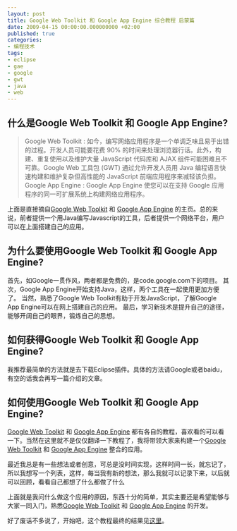 ```yaml
---
layout: post
title: Google Web Toolkit 和 Google App Engine 综合教程 启蒙篇
date: 2009-04-15 00:00:00.000000000 +02:00
published: true
categories:
- 编程技术
tags:
- eclipse
- gae
- google
- gwt
- java
- web
---
```


## 什么是Google Web Toolkit 和 Google App Engine?

> Google Web Toolkit : 如今，编写网络应用程序是一个单调乏味且易于出错的过程。开发人员可能要花费 90% 的时间来处理浏览器行话。此外，构建、重复使用以及维护大量 JavaScript 代码库和 AJAX 组件可能困难且不可靠。Google Web 工具包 (GWT) 通过允许开发人员用 Java 编程语言快速构建和维护复杂但高性能的 JavaScript 前端应用程序来减轻该负担。
> Google App Engine : Google App Engine 使您可以在支持 Google 应用程序的同一可扩展系统上构建网络应用程序。

上面是直接摘自[Google Web Toolkit](http://code.google.com/intl/zh-CN/webtoolkit/) 和 [Google App Engine](http://code.google.com/intl/zh-CN/appengine/) 的主页。总的来说，前者提供一个用Java编写Javascript的工具，后者提供一个网络平台，用户可以在上面搭建自己的应用。

## 为什么要使用Google Web Toolkit 和 Google App Engine?

首先，如Google一贯作风，两者都是免费的，是code.google.com下的项目。
其次，Google App Engine开始支持Java，这样，两个工具在一起使用更加方便了。
当然，熟悉了Google Web Toolkit有助于开发JavaScript，了解Google App Engine可以在网上搭建自己的应用。
最后，学习新技术是提升自己的途径，能够开阔自己的眼界，锻炼自己的思想。

## 如何获得Google Web Toolkit 和 Google App Engine?

我推荐最简单的方法就是去下载Eclipse插件。具体的方法请Google或者baidu，有空的话我会再写一篇介绍的文章。

## 如何使用Google Web Toolkit 和 Google App Engine?

[Google Web Toolkit](http://code.google.com/intl/zh-CN/webtoolkit/) 和 [Google App Engine](http://code.google.com/intl/zh-CN/appengine/) 都有各自的教程，喜欢看的可以看一下。当然在这里就不是仅仅翻译一下教程了，我将带领大家来构建一个[Google Web Toolkit](http://code.google.com/intl/zh-CN/webtoolkit/) 和 [Google App Engine](http://code.google.com/intl/zh-CN/appengine/) 整合的应用。

最近我总是有一些想法或者创意，可总是没时间实现，这样时间一长，就忘记了，所以我想写一个列表，这样，每当我有新的想法，那么我就可以记录下来，以后就可以回顾，看看自己都想了什么都做了什么

上面就是我问什么做这个应用的原因，东西十分的简单，其实主要还是希望能够与大家一同入门，熟悉[Google Web Toolkit](http://code.google.com/intl/zh-CN/webtoolkit/) 和 [Google App Engine](http://code.google.com/intl/zh-CN/appengine/) 的开发。

好了废话不多说了，开始吧，这个教程最终的结果见[这里](http://kylewuidea.appspot.com/ "kylewu")。
